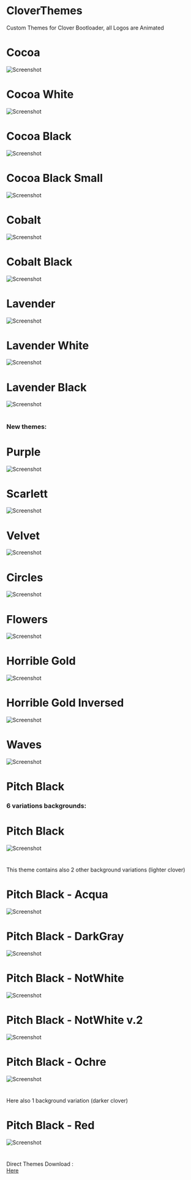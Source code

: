 # CloverThemes
Custom Themes for Clover Bootloader, 
all Logos are Animated
# 
# Cocoa 
![Screenshot](Cocoa/screenshot.png)
# 
#  Cocoa White 
![Screenshot](Cocoa_White/screenshot.png)
# 
#  Cocoa Black 
![Screenshot](Cocoa_Black/screenshot.png)
# 
#  Cocoa Black Small
![Screenshot](Cocoa_Black_Small/screenshot.png)
# 
# Cobalt 
![Screenshot](Cobalt/screenshot.png)
# 
#  Cobalt Black
![Screenshot](Cobalt_Black/screenshot.png)
# 
# Lavender  
![Screenshot](Lavender/screenshot.png)
# 
#  Lavender White 
![Screenshot](Lavender_White/screenshot.png)
# 
#  Lavender Black
![Screenshot](Lavender_Black/screenshot.png)
# 
### New themes:
# 
# Purple
![Screenshot](Purple/screenshot.png)
# 
# Scarlett
![Screenshot](Scarlett/screenshot.png)
# 
# Velvet
![Screenshot](Velvet/screenshot.png)
# 
# Circles
![Screenshot](Circles/screenshot.png)
# 
# Flowers
![Screenshot](Flowers/screenshot.png)
# 
# Horrible Gold
![Screenshot](Horrible_Gold/screenshot.png)
# 
# Horrible Gold Inversed
![Screenshot](Horrible_Gold_v.2.0/screenshot.png)
# 
# Waves
![Screenshot](Waves/screenshot.png)
# 
# Pitch Black
### 6 variations backgrounds:

# Pitch Black
![Screenshot](Black/screenshot.png)
# 
This theme contains also 2 other background variations (lighter clover)
# 
# Pitch Black - Acqua
![Screenshot](Acqua/screenshot.png)
# 
# Pitch Black - DarkGray
![Screenshot](DarkGray/screenshot.png)
# 
# Pitch Black - NotWhite
![Screenshot](NotWhite/screenshot.png)
# 
# Pitch Black - NotWhite v.2
![Screenshot](NotWhite_2/screenshot.png)
# 
# Pitch Black - Ochre
![Screenshot](Ochre/screenshot.png)
# 
Here also 1 background variation (darker clover)
# 
# Pitch Black - Red
![Screenshot](Red/screenshot.png)
# 

# 
Direct Themes Download :  
[Here](https://github.com/HelmoHass/CloverThemes/releases)
